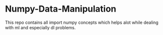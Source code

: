 # Numpy-Data-Manipulation
This repo contains all import numpy concepts which helps alot while dealing with ml and especially dl problems.
